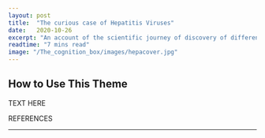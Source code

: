 ```yaml
---
layout: post
title:  "The curious case of Hepatitis Viruses"
date:   2020-10-26
excerpt: "An account of the scientific journey of discovery of different Hepatitis Viruses"
readtime: "7 mins read"
image: "/The_cognition_box/images/hepacover.jpg"
---
```


## How to Use This Theme




TEXT HERE



REFERENCES


<hr/>
